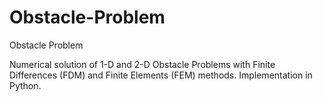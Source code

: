 # Obstacle-Problem
Obstacle Problem

Numerical solution of 1-D and 2-D Obstacle Problems with Finite Differences (FDM) and Finite Elements (FEM) methods. Implementation in Python.
